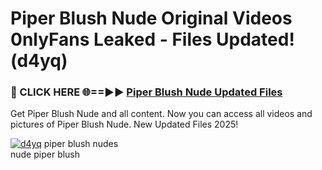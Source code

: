 # Piper Blush Nude Original Videos 0nlyFans Leaked - Files Updated! (d4yq)

<h3>🔴 CLICK HERE 🌐==►► <a href="https://tinyurl.com/yrmya6cz" rel="nofollow">Piper Blush Nude Updated Files</a></h3>

Get Piper Blush Nude and all content. Now you can access all videos and pictures of Piper Blush Nude. New Updated Files 2025!

[![d4yq](https://i.imgur.com/FMdXYCs.gif)](https://tinyurl.com/yrmya6cz)
piper blush nudes<br>
nude piper blush